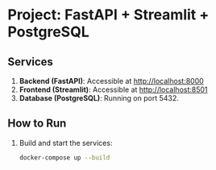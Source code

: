 # Project: FastAPI + Streamlit + PostgreSQL

## Services
1. **Backend (FastAPI)**: Accessible at [http://localhost:8000](http://localhost:8000)
2. **Frontend (Streamlit)**: Accessible at [http://localhost:8501](http://localhost:8501)
3. **Database (PostgreSQL)**: Running on port 5432.

## How to Run
1. Build and start the services:
   ```bash
   docker-compose up --build

